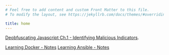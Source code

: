 ```yaml
---
# Feel free to add content and custom Front Matter to this file.
# To modify the layout, see https://jekyllrb.com/docs/themes/#overriding-theme-defaults

title: home
---
```

[Deobfuscating Javascript Ch.1 - Identifying Malicious Indicators](./deobufscating-javascript1.html).

[Learning Docker - Notes](./Learning-Docker/Learning%20Docker.html)
[Learning Ansible - Notes](./Learning-Docker/Learning%20Ansible.md)